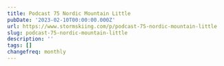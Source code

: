 ```yaml
---
title: Podcast 75 Nordic Mountain Little
pubDate: '2023-02-10T00:00:00.000Z'
url: https://www.stormskiing.com/p/podcast-75-nordic-mountain-little
slug: podcast-75-nordic-mountain-little
description: ''
tags: []
changefreq: monthly
---
```


<!-- Add post content below -->
